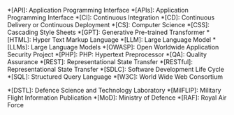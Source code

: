 <!-- Tech Speak -->
*[API]: Application Programming Interface
*[APIs]: Application Programming Interface
*[CI]: Continuous Integration
*[CD]: Continuous Delivery or Continuous Deployment
*[CS]: Computer Science
*[CSS]: Cascading Style Sheets
*[GPT]: Generative Pre-trained Transformer
*[HTML]: Hyper Text Markup Language
*[LLM]: Large Language Model
*[LLMs]: Large Language Models
*[OWASP]: Open Worldwide Application Security Project
*[PHP]: PHP: Hypertext Preprocessor
*[QA]: Quality Assurance
*[REST]: Representational State Transfer
*[RESTful]: Representational State Transfer
*[SDLC]: Software Development Life Cycle
*[SQL]: Structured Query Language
*[W3C]: World Wide Web Consortium

<!-- UK Gov/Mod -->
*[DSTL]: Defence Science and Technology Laboratory
*[MilFLIP]: Military Flight Information Publication
*[MoD]: Ministry of Defence
*[RAF]: Royal Air Force